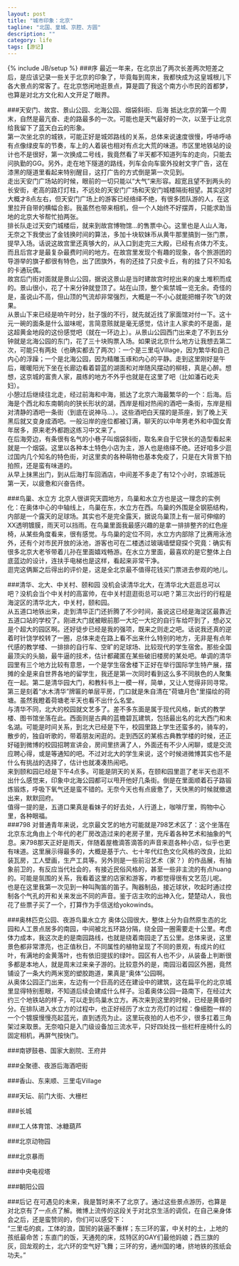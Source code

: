 ```yaml
---
layout: post
title: "城市印象：北京"
tagline: "北国、皇城、京腔、方圆"
description: ""
category: life
tags: [游记]
---
```

{% include JB/setup %}
###序
最近一年来，在北京出了两次长差两次短差之后，是应该记录一些关于北京的印象了，毕竟每到周末，我都快成为这皇城根儿下各大景点的常客了。在北京悠闲地逛景点，算是圆了我这个南方小市民的首都梦，也算是对北方文化和人文开足了眼界。  

###天安门、故宫、景山公园、北海公园、烟袋斜街、后海
抵达北京的第一个周末，自然是最亢奋、走的路最多的一次。可能也是天气最好的一次，以至于让北京给我留下了蓝天白云的形象。  
第一次坐北京的城铁，可能正好是城郊路线的关系，总体来说速度很慢，呼哧呼哧有点像绿皮车的节奏，车上的人着装也相对有点北大荒的味道。市区里地铁站的设计也不是很好，第一次换成二号线，我竟然看了半天都不知道列车的走向，只能去问执勤的GG。另外，走在地下隧道的路线，列车会向车窗外投射文字广告，这在漆黑的隧道里看起来特别醒目，这打广告的方式倒是第一次见到。  
走出天安门广场站的时候，眼前的一切只能以“大气”来形容。超宽且望不到两头的长安街，老高的路灯灯柱，不远处的天安门广场和天安门城楼隔街相望。其实这时大概才8点左右，但天安门广场上的游客已经络绎不绝，有很多团队游的人，在这里拉开自带的横幅合影。我虽然也带来相机，但一个人始终不好摆弄，只能求助当地的北京大爷帮忙拍两张。  
排长队走过天安门城楼后，就来到故宫博物馆...的售票中心。这里也是人山人海，无奈之下我使出了金钱换时间的算法，多加十块软妹币从黄牛那里搞到一张门票，提早入场。话说这故宫里还真够大的，从入口到走完三大殿，已经有点体力不支。而且后宫才是最复杂最费时间的地方。在故宫里发现个有趣的现象，各个旅游团的导游举的旗子都很有特色，出了团旗外，有的还挂了只皮卡丘，有的挂了只不知名的卡通玩偶。  
故宫后门街对面就是景山公园，据说这景山是当时建故宫时挖出来的废土堆积而成的。景山很小，花了十来分钟就登顶了。站在山顶，整个紫禁城一览无余。奇怪的是，虽说山不高，但山顶的气流却非常强烈，大概是一不小心就能把帽子吹飞的效果。  
从景山下来已经是响午时分，肚子饿的不行，就先就近找了家面馆对付一下。这十元一碗的面条是什么滋味呢，言简意赅就是毫无感觉，估计主人家卖的不是面，是这超黄金地段的这份感觉吧（就在一环边上）。从景山公园西门出来走了不到五分钟就是北海公园的东门，花了三十块购票入场。如果说北京什么地方让我想去第二次，可能只有两处（也确实都去了两次）：一个是三里屯Village，因为繁华和自己内心的浮躁；一个是北海公园，因为精雕玉琢和内心的平静。走到这里刚好是午后，暖暖阳光下坐在长廊边看着碧蓝的湖面和对岸随风摆动的柳枝，真是心醉。想想，这京城的富贵人家，晨练的地方不外乎也就是在这里了吧（比如潘石屹夫妇）。  
小憩过后继续往北走，经过前海和中海，抵达了北京六海最繁华的一个：后海。后海是个西北和东南朝向的狭长形状的湖，西岸是相对热闹的酒吧一条街，东岸是相对清静的酒吧一条街（到底在说神马...）。这些酒吧白天摆的是茶座，到了晚上天黑后就又变身成酒吧。一般沿岸的座位都被订满，聊天的以中年男老外和中国女青年居多，原来老外都跑这练习中文来了。  
在后海旁边，有条很有名气的小巷子叫烟袋斜街，取名来自于它狭长的造型看起来就是一个烟袋。这里以各种本土特色小店为主，游人也是络绎不绝。还好咱多少逛过国内几个知名的特色街，对这里卖的各种萌物也基本免疫了，只是在大背景下拍拍照，还是蛮有味道的。  
从早上抹黑出门，到从后海打车回酒店，中间差不多走了有12个小时，京城游玩第一天，以疲惫和兴奋告终。  

###鸟巢、水立方
北京人很讲究天圆地方，鸟巢和水立方也是这一理念的实例化：在奥体中心的中轴线上，鸟巢在东，水立方在西。鸟巢的外围是全钢筋结构，内部是一个露天的足球场。其实也不是完全露天，据说鸟巢顶上有一层可伸缩的XX透明镀膜，雨天可以挡雨。在鸟巢里面我最感兴趣的是拿一排排整齐的红色座椅，从某些角度看来，很有感觉。与鸟巢的定位不同，水立方内部除了比赛用泳池外，还有个对市民开放的泳池，游客也可在二楼透过玻璃墙壁窥探个究竟：确实有很多北京大老爷带着儿孙在里面嬉戏畅游。在水立方里面，最喜欢的是它整体上白底蓝边的设计，连扶手电梯也是这样，看起来非常干净。  
逛完这俩厮之后得出的评价是，这是全北京最不值得花钱买门票进去参观的地儿。  

###清华、北大、中关村、颐和园
没机会读清华北大，在清华北大逛逛总可以吧？没机会当个中关村的高富帅，在中关村逛逛街总可以吧？第三次出行的行程是海淀区的清华北大，中关村，颐和园。  
从五道口地铁出来，走到清华正门还折腾了不少时间，虽说这已经是海淀区最靠近五道口站的学校了。刚进大门就被眼前那一大坨一大坨的自行车给吓到了，想必又是个超大的园区啊。还好徒步已经是我的强项，既来之则走之吧。话说我还真的逆着时针饶学校转了一圈，总体来走在路上看不出来什么特别的地方，无非是有点年代感的教学楼、一排排的自行车、空旷的足球场、比较现代的学生宿舍。那些全国最顶尖的头脑，最牛逼的技术，估计都藏匿在某些破旧楼房的某处吧。单调的清华园里有三个地方比较有意思，一个是学生宿舍楼下正好在举行国际学生特产展，摆摊的全是来自世界各地的留学生，我还是第一次同时看到这么多不同肤色的人聚集在一起。第二是清华园大门，和教科书上一模一样，简单，又让人觉得非同寻常。第三是刻着“水木清华”牌匾的单层平房，门口就是朱自清在"荷塘月色"里描绘的荷塘。虽然我瞪着荷塘老半天也看不出什么名堂。  
与清华不同，北大的校园就文艺多了。差不多东面是属于现代风格，新式的教学楼、图书馆坐落在此。西面则是古典的蓝檐碧瓦建筑，包括最出名的北大西门和未名湖。可能是时间关系，到北大已经是下午，校园里路上学生还蛮多的，骑车的，散步的，独自听歌的，带着朋友闲逛的。走到西区的某栋古典教学楼的时候，还正好碰到微博的校园招聘宣讲会，房间里挤满了人，外面还有不少人闲聊，或是交流应聘心得，或是等通知的吧。不过对北大的学生来说，这个时候进微博其实也不是什么有挑战的选择了，估计也就凑凑热闹吧。  
来到颐和园已经是下午4点多。可能是阴天的关系，在颐和园里逛了老半天也逛不出什么感觉来，印象中北海公园都可以甩开他好几条街。倒是在里面顺着石子路锻炼锻炼，呼吸下氧气还是蛮不错的。无奈今天也有点疲惫了，天快黑的时候就撤退出来，默默回府。  
值得一提的是，五道口果真是看妹子的好去处，人行道上，咖啡厅里，购物中心里，各种眼福。  
###798
对普通青年来说，北京最文艺的地方可能就是798艺术区了：这个坐落在北京东北角由上个年代的老厂房改造过来的老房子里，充斥着各种艺术和抽象的气息。来798那天正好是雨天，伴随着屋檐滴答滴答的声音来逛各种小店，似乎也更有味道。这里展示得最多的，大概是基于六、七十年代红色文化风格的改良，比如装瓦房，工人壁画，生产工具等。另外则是一些前沿艺术（家？）的作品展，有抽象前卫的，有反应当代社会的，有接近民俗风格的，甚至一些非主流的有点huang的。可能是氛围的关系，我看着这里的店家和游客，咋都觉得很有文艺范儿呢。  
也是在这里我第一次见到一种叫陶笛的笛子。陶器制品，接近球状，吹起时通过控制各个气孔的开和关来发出不同的声音。鉴于店主吹的出神入化，楚楚动人，我也花了些票子买了一个，打算作为手信送给yokowinds。  

###奥林匹克公园、夜游鸟巢水立方
奥体公园很大，整体上分为自然原生态的北园和人工景点居多的南园，中间被北五环路分隔，绕全园一圈需要走十公里。考虑体力成本，我这次走的是南园路线，也就是绕着南园走了五公里。总体来说，这里景色都非常漂亮，也正值秋日，不同属性的植物呈现了不同的景观，有成片的红叶，有满地的金黄落叶，也有依旧提拔的绿叶。园区有人也不少，从装备上判断很多都是本地人，就是周末过来亲子游的。比较意外的是，南园沿着园区外圈，竟然铺设了一条大约两米宽的塑胶跑道，果真是“奥体”公园啊。  
从奥体公园正门出来，左边有一个巨高的还在建设中的建筑，这在扁平化的北京城里显得特别惹眼，不知道后续会建成什么样子。沿着奥体公园一路南下，在经过大约三个地铁站的样子，可以走到鸟巢水立方。再次来到这里的时候，已经是黄昏时分。在排队进入水立方的过程中，也正好经历了水立方亮灯的过程：像细胞一样的一个个镀膜慢慢亮起蓝光，直到透亮为止。这里玩夜拍的人也不少，很多扛着三角架过来取景。无奈咱只是入门级设备加三流水平，只好四处找一些栏杆座椅什么的固定相机，再屏气按快门。  

###南锣鼓巷、国家大剧院、王府井

###全聚德、夜游后海酒吧街

###香山、东来顺、三里屯Village

###天坛、前门大街、大栅栏

###长城

###工人体育馆、冰糖葫芦

###北京动物园

###北京暴雨

###中央电视塔

###朝阳公园

###后记
在可遇见的未来，我是暂时来不了北京了。通过这些景点游历，也算是对北京有了一点点了解。微博上流传的这段关于对北京生活的调侃，在自己亲身体会之后，还是蛮赞同的，你们可以感受下：  
“三里屯的疯，工体的浪，国贸的装逼不重样；东三环的富，中关村的土，上地的孩纸最命苦；东直门的饭，天通苑的床，炫特区的GAY们最他妈娘；西三旗的灰，回龙观的土，北六环的空气好飞舞；三环的穷，通州国的堵，挤地铁的孩纸会功夫。”   


